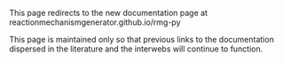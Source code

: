 This page redirects to the new documentation page at reactionmechanismgenerator.github.io/rmg-py

This page is maintained only so that previous links to the documentation dispersed in the literature and the interwebs will continue to function.
